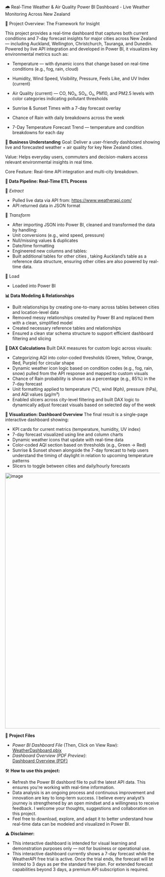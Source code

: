🌧️ Real-Time Weather & Air Quality Power BI Dashboard - Live Weather Monitoring Across New Zealand


📍 Project Overview: The Framework for Insight

This project provides a real-time dashboard that captures both current conditions and 7-day forecast insights for major cities across New Zealand — including Auckland, Wellington, Christchurch, Tauranga, and Dunedin. Powered by live API integration and developed in Power BI, it visualizes key environmental metrics such as:

- Temperature — with dynamic icons that change based on real-time conditions (e.g., fog, rain, cloud)

- Humidity,  Wind Speed, Visibility, Pressure, Feels Like, and UV Index (current)

- Air Quality (current) — CO, NO₂, SO₂, O₃, PM10, and PM2.5 levels with color categories indicating pollutant thresholds

- Sunrise & Sunset Times with a 7-day forecast overlay

- Chance of Rain with daily breakdowns across the week

- 7-Day Temperature Forecast Trend — temperature and condition breakdowns for each day

🧠 **Business Understanding**
Goal: Deliver a user-friendly dashboard showing live and forecasted weather + air quality for key New Zealand cities.

Value: Helps everyday users, commuters and decision-makers access relevant environmental insights in real time.

Core Feature: Real-time API integration and multi-city breakdown.

**🔄 Data Pipeline: Real-Time ETL Process**

🔹 *Extract* 

- Pulled live data via API from: https://www.weatherapi.com/  
- API returned data in JSON format

🔹 *Transform* 
- After importing JSON into Power BI, cleaned and transformed the data by handling:
- Unit conversions (e.g., wind speed, pressure)
- Null/missing values & duplicates
- Date/time formatting
- Engineered new columns and tables:
- Built additional tables for other cities , taking Auckland’s table as a reference data structure, ensuring other cities are also powered by real-time data.

🔹 Load
- Loaded into Power BI

**📊 Data Modeling & Relationships**

- Built relationships by creating one-to-many across tables between cities and location-level data
- Removed messy relationships created by Power BI and replaced them with a clean, simplified model
- Created necessary reference tables and relationships
- Ensured a clean star schema structure to support efficient dashboard filtering and slicing

**🧮 DAX Calculations**
Built DAX measures for custom logic across visuals:
  - Categorizing AQI into color-coded thresholds (Green, Yellow, Orange, Red, Purple) for circular shape
  - Dynamic weather icon logic based on condition codes (e.g., fog, rain, snow) pulled from the API response and mapped to
    custom visuals
  - Chance of Rain probability is shown as a percentage (e.g., 85%) in the 7-day forecast
  - Unit formatting applied to temperature (°C), wind (Kph), pressure (hPa), and AQI values (µg/m³)
  - Enabled slicers across city-level filtering and built DAX logic to dynamically adjust forecast visuals based on selected      day of the week

**🎨  Visualization: Dashboard Overview**
The final result is a single-page interactive dashboard showing:

- KPI cards for current metrics (temperature, humidity, UV index)
- 7-day forecast visualized using line and column charts
- Dynamic weather icons that update with real-time data
- Color-coded AQI section based on thresholds (e.g., Green → Red)
- Sunrise & Sunset shown alongside the 7-day forecast to help users understand the timing of daylight in relation to upcoming
  temperature patterns
- Slicers to toggle between cities and daily/hourly forecasts

<img width="1430" height="829" alt="image" src="https://github.com/user-attachments/assets/e62a8af9-727d-4786-a7fc-7017ac29853d" />


📂 **Project Files**

- *Power BI Dashboard File* (Then, Click on View Raw):  
  [WeatherDashboard.pbix](https://github.com/zar-moethu/weather-AQI-dashboard-nz-powerbi/blob/main/WeatherReport%20(VF).pbix)
- *Dashboard Overview (PDF Preview)*:  
  [Dashboard Overview (PDF)](https://github.com/zar-moethu/weather-AQI-dashboard-nz-powerbi/blob/main/Dashboard%20Overview.pdf)


🛠️ **How to use this project:**
-  Refresh the Power BI dashbord file to pull the latest API data. This ensures you're working with real-time information.
-  Data analysis is an ongoing process and continuous improvement and innovation are key to long-term success. I believe
   every  analyst’s journey is strengthened by an open mindset and a willingness to receive feedback. I welcome your
   thoughts, suggestions and collaboration on this project.
-  Feel free to download, explore, and adapt it to better understand how real-time data can be modeled and visualized in Power BI.
  

⚠️ **Disclaimer:**

- This interactive dashboard is intended for visual learning and demonstration purposes only — not for business or operational use.  
- This interactive dashboard currently shows a 7-day forecast while the WeatherAPI free trial is active. Once the trial ends, the forecast will be limited to 3 days as per the standard free plan. For extended forecast capabilities beyond 3 days, a premium API subscription is required.






